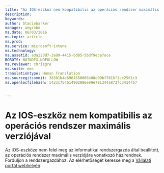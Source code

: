 ```yaml
---
title: "Az IOS-eszköz nem kompatibilis az operációs rendszer maximális verziójával | Microsoft Intune"
description: 
keywords: 
author: Staciebarker
manager: angrobe
ms.date: 06/03/2016
ms.topic: article
ms.prod: 
ms.service: microsoft-intune
ms.technology: 
ms.assetid: ada223d7-2a80-4415-bd85-5bdf9eca7ace
ROBOTS: NOINDEX,NOFOLLOW
ms.reviewer: chrisgre
ms.suite: ems
translationtype: Human Translation
ms.sourcegitcommit: 38301b4e6964550008b08e99bf7016f1cc2561c3
ms.openlocfilehash: 5423c754614902086e09e781344a873fc3414457


---
```



# Az IOS-eszköz nem kompatibilis az operációs rendszer maximális verziójával

Az iOS-eszköze nem felel meg az informatikai rendszergazda által beállított, az operációs rendszer maximális verziójára vonatkozó házirendnek. Forduljon a rendszergazdához. Az elérhetőségét keresse meg a [Vállalati portál webhelyén](http://portal.manage.microsoft.com).





<!--HONumber=Aug16_HO5-->


